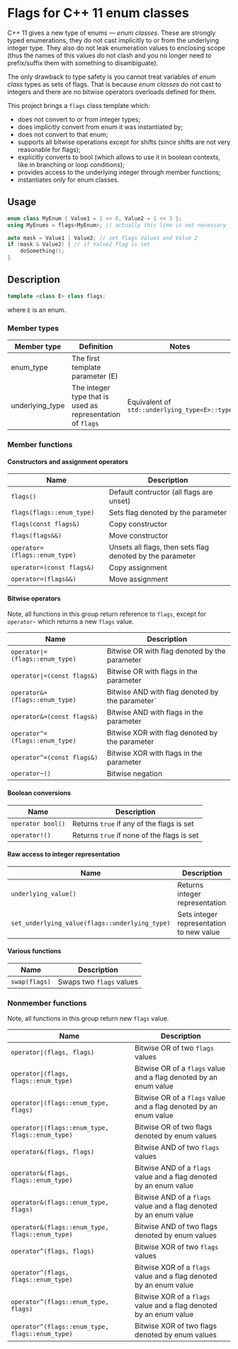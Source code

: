 # Flags for C++ 11 enum classes

C++ 11 gives a new type of enums — *enum classes*.
These are strongly typed enumerations, they do not cast implicitly to or from
the underlying integer type. They also do not leak enumeration values to
enclosing scope (thus the names of this values do not clash and you no longer
need to prefix/suffix them with something to disambiguate).

The only drawback to type safety is you cannot treat variables of *enum class*
types as sets of flags. That is because *enum classes* do not cast to integers
and there are no bitwise operators overloads defined for them.

This project brings a `flags` class template which:
* does not convert to or from integer types;
* does implicitly convert from enum it was instantiated by;
* does not convert to that enum;
* supports all bitwise operations except for shifts (since shifts are not very
  reasonable for flags);
* explicitly converts to bool (which allows to use it in boolean contexts, like
  in branching or loop conditions);
* provides access to the underlying integer through member functions;
* instantiates only for enum classes.

## Usage
``` c++
enum class MyEnum { Value1 = 1 << 0, Value2 = 1 << 1 };
using MyEnums = flags<MyEnum>; // actually this line is not necessary

auto mask = Value1 | Value2; // set flags Value1 and Value 2
if (mask & Value2) { // if Value2 flag is set
    doSomething();
}
```

## Description
``` c++
template <class E> class flags;
```
where `E` is an enum.

### Member types
Member type    |Definition                                                |Notes
---------------|----------------------------------------------------------|---------------------------------------------
enum_type      |The first template parameter (E)                          |
underlying_type|The integer type that is used as representation of `flags`|Equivalent of `std::underlying_type<E>::type`

### Member functions

#### Constructors and assignment operators
Name                         |Description
-----------------------------|-----------
`flags()`                    |Default contructor (all flags are unset)
`flags(flags::enum_type)`    |Sets flag denoted by the parameter
`flags(const flags&)`        |Copy constructor
`flags(flags&&)`             |Move constructor
`operator=(flags::enum_type)`|Unsets all flags, then sets flag denoted by the parameter
`operator=(const flags&)`    |Copy assignment
`operator=(flags&&)`         |Move assignment

#### Bitwise operators
Note, all functions in this group return reference to `flags`, except for
`operator~` which returns a new `flags` value.

Name                                          |Description
----------------------------------------------|-----------
<code>operator&#124;=(flags::enum_type)</code>|Bitwise OR with flag denoted by the parameter
<code>operator&#124;=(const flags&)</code>    |Bitwise OR with flags in the parameter
`operator&=(flags::enum_type)`                |Bitwise AND with flag denoted by the parameter`
`operator&=(const flags&)`                    |Bitwise AND with flags in the parameter
`operator^=(flags::enum_type)`                |Bitwise XOR with flag denoted by the parameter
`operator^=(const flags&)`                    |Bitwise XOR with flags in the parameter
`operator~()`                                 |Bitwise negation

#### Boolean conversions
Name             |Description
-----------------|-----------
`operator bool()`|Returns `true` if any of the flags is set
`operator!()`    |Returns `true` if none of the flags is set

#### Raw access to integer representation
Name                                          |Description
----------------------------------------------|-----------
`underlying_value()`                          |Returns integer representation
`set_underlying_value(flags::underlying_type)`|Sets integer representation to new value

#### Various functions
Name         |Description
-------------|-----------
`swap(flags)`|Swaps two `flags` values

### Nonmember functions
Note, all functions in this group return new `flags` value.

Name                                                           |Description
---------------------------------------------------------------|-----------
<code>operator&#124;(flags, flags)</code>                      |Bitwise OR of two `flags` values
<code>operator&#124;(flags, flags::enum_type)</code>           |Bitwise OR of a `flags` value and a flag denoted by an enum value
<code>operator&#124;(flags::enum_type, flags)</code>           |Bitwise OR of a `flags` value and a flag denoted by an enum value
<code>operator&#124;(flags::enum_type, flags::enum_type)</code>|Bitwise OR of two flags denoted by enum values
`operator&(flags, flags)`                                      |Bitwise AND of two `flags` values
`operator&(flags, flags::enum_type)`                           |Bitwise AND of a `flags` value and a flag denoted by an enum value
`operator&(flags::enum_type, flags)`                           |Bitwise AND of a `flags` value and a flag denoted by an enum value
`operator&(flags::enum_type, flags::enum_type)`                |Bitwise AND of two flags denoted by enum values
`operator^(flags, flags)`                                      |Bitwise XOR of two `flags` values
`operator^(flags, flags::enum_type)`                           |Bitwise XOR of a `flags` value and a flag denoted by an enum value
`operator^(flags::enum_type, flags)`                           |Bitwise XOR of a `flags` value and a flag denoted by an enum value
`operator^(flags::enum_type, flags::enum_type)`                |Bitwise XOR of two flags denoted by enum values
